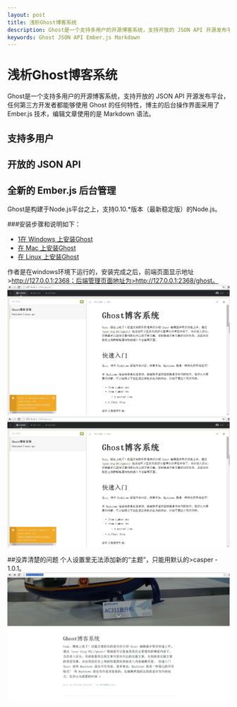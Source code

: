 ```yaml
---
layout: post
title: 浅析Ghost博客系统
description: Ghost是一个支持多用户的开源博客系统，支持开放的 JSON API 开源发布平台，任何第三方开发者都能够使用 Ghost 的任何特性，博主的后台操作界面采用了 Ember.js 技术，编辑文章使用的是 Markdown 语法。
keywords: Ghost JSON API Ember.js Markdown
---
```


# 浅析Ghost博客系统

Ghost是一个支持多用户的开源博客系统，支持开放的 JSON API 开源发布平台，任何第三方开发者都能够使用 Ghost 的任何特性，博主的后台操作界面采用了 Ember.js 技术，编辑文章使用的是 Markdown 语法。

## 支持多用户
## 开放的 JSON API
## 全新的 Ember.js 后台管理

Ghost是构建于Node.js平台之上，支持0.10.*版本（最新稳定版）的Node.js。

###安装步骤和说明如下：

* [1在 Windows 上安装Ghost](http://docs.ghostchina.com/zh/installation/windows/)
* [在 Mac 上安装Ghost](http://docs.ghostchina.com/zh/installation/mac/)
* [在 Linux 上安装Ghost](http://docs.ghostchina.com/zh/installation/linux/)

作者是在windows环境下运行的，安装完成之后，前端页面显示地址>http://127.0.0.1:2368；后端管理页面地址为>http://127.0.0.1:2368/ghost。
<img src='/img/ghost_win_index.jpg'>
<img src='/img/ghost_win_manage.jpg'>

##没弄清楚的问题
个人设置里无法添加新的“主题”，只能用默认的>casper - 1.0.1。
<img src='/img/ghost_win_1.jpg'>